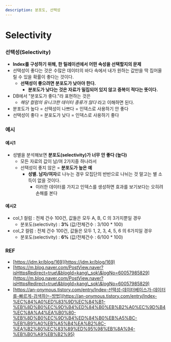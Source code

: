```yaml
---
description: 분포도, 선택성
---
```


# Selectivity

### **선택성(Selectivity)**

* **Index를 구성하기 위해, 한 릴레이션에서 어떤 속성을 선택할지의 문제**
* 선택성이 좋다는 것은 수많은 데이터의 바다 속에서 내가 원하는 값만을 딱 집어올릴 수 있을 확률이 좋다는 것이다.
  * **선택성이 좋으려면 분포도가 낮아야 한다.**
    * **분포도가 낮다는 것은 자료가 밀집되어 있지 않고 중복이 적다는 뜻이다.**
* DB에서 "분포도가 좋다."라 표현하는 것은
  * _해당 컬럼의 유니크한 데이터 종류가 많다_ 라고 이해하면 된다.
* 분포도가 높다 = 선택성이 나쁘다 = 인덱스로 사용하기 안 좋다
* 선택성이 좋다 = 분포도가 낮다 = 인덱스로 사용하기 좋다

### 예시

#### 예시1

* 성별을 분석해보면 **분포도(selectivity)가 너무 안 좋다 (높다)**
  * 모든 자료의 값이 남/여 2가지중 하나라서
  * 선택성이 좋지 않은 = **분포도가 높은 예**
    * **성별. 남자/여자**로 나누는 경우 모집단의 반반으로 나뉘는 것 말고는 별 소득이 없을 것이다.
      * 이러한 데이터를 가지고 인덱스를 생성하면 효과를 보기보다는 오히려 손해를 본다

#### 예시2

* col\_1 컬럼 : 전체 건수 100건, 값들은 모두 A, B, C 의 3가지뿐일 경우
  * 분포도(selectivity) : **3%** (값/전체건수 : 3/100 \* 100)
* col\_2 컬럼 : 전체 건수 100건, 값들은 모두 1, 2, 3, 4, 5, 6 의 6가지일 경우
  * 분포도(selectivity) : **6%** (값/전체건수 : 6/100 \* 100)



### REF

* [https://jdm.kr/blog/169](https://jdm.kr/blog/169)
* [https://m.blog.naver.com/PostView.naver?isHttpsRedirect=true\&blogId=kang\_sok\&logNo=60057985829](https://m.blog.naver.com/PostView.naver?isHttpsRedirect=true\&blogId=kang\_sok\&logNo=60057985829)
* [https://an-onymous.tistory.com/entry/Index-선택성-데이터베이스가-데이터를-빠르게-검색하는-방법](https://an-onymous.tistory.com/entry/Index-%EC%84%A0%ED%83%9D%EC%84%B1-%EB%8D%B0%EC%9D%B4%ED%84%B0%EB%B2%A0%EC%9D%B4%EC%8A%A4%EA%B0%80-%EB%8D%B0%EC%9D%B4%ED%84%B0%EB%A5%BC-%EB%B9%A0%EB%A5%B4%EA%B2%8C-%EA%B2%80%EC%83%89%ED%95%98%EB%8A%94-%EB%B0%A9%EB%B2%95)

